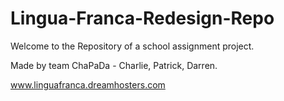 # Lingua-Franca-Redesign-Repo
Welcome to the Repository of a school assignment project.

Made by team ChaPaDa - Charlie, Patrick, Darren.

www.linguafranca.dreamhosters.com